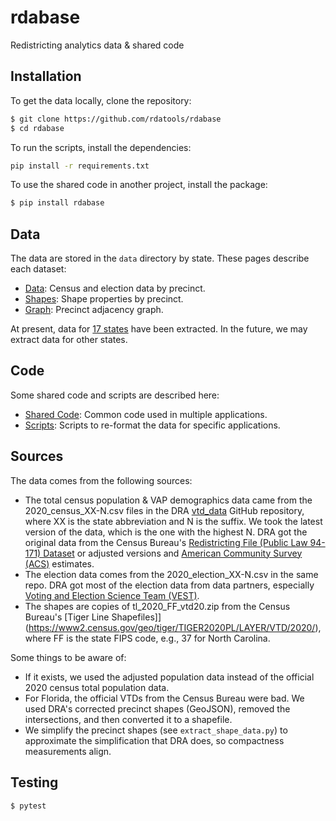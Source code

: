 # rdabase
Redistricting analytics data &amp; shared code

## Installation

To get the data locally, clone the repository:

```bash
$ git clone https://github.com/rdatools/rdabase
$ cd rdabase
```

To run the scripts, install the dependencies:

```bash
pip install -r requirements.txt
```

To use the shared code in another project, install the package:

```bash
$ pip install rdabase
```

## Data

The data are stored in the `data` directory by state.
These pages describe each dataset:

- [Data](./docs/data.md): Census and election data by precinct.
- [Shapes](./docs/shapes.md): Shape properties by precinct.
- [Graph](./docs/graph.md): Precinct adjacency graph.

At present, data for [17 states](./docs/states.md) have been extracted.
In the future, we may extract data for other states.

## Code

Some shared code and scripts are described here:

- [Shared Code](./docs/code.md): Common code used in multiple applications.
- [Scripts](./docs/scripts.md): Scripts to re-format the data for specific applications.

## Sources

The data comes from the following sources:

-   The total census population & VAP demographics data came from the 2020_census_XX-N.csv files
    in the DRA [vtd_data](https://github.com/dra2020/vtd_data) GitHub repository, 
    where XX is the state abbreviation and N is the suffix.
    We took the latest version of the data, which is the one with the highest N.
    DRA got the original data from the Census Bureau's [Redistricting File (Public Law 94-171) Dataset](https://www.census.gov/data/datasets/2020/dec/2020-census-redistricting-summary-file-dataset.html) or adjusted versions and
    [American Community Survey (ACS)](https://www.census.gov/programs-surveys/acs) estimates.
-   The election data comes from the 2020_election_XX-N.csv in the same repo.
    DRA got most of the election data from data partners, especially [Voting and Election Science Team (VEST)](https://election.lab.ufl.edu/precinct-data/).
-   The shapes are copies of tl_2020_FF_vtd20.zip from the Census Bureau's [Tiger Line Shapefiles]](https://www2.census.gov/geo/tiger/TIGER2020PL/LAYER/VTD/2020/), 
    where FF is the state FIPS code, e.g., 37 for North Carolina.

Some things to be aware of:

-   If it exists, we used the adjusted population data instead of the official 2020 census total population data. 
-   For Florida, the official VTDs from the Census Bureau were bad. 
    We used DRA's corrected precinct shapes (GeoJSON), removed the intersections, and then converted it to a shapefile.
-   We simplify the precinct shapes (see `extract_shape_data.py`) to approximate the simplification that DRA does, so compactness measurements align.

## Testing

```bash
$ pytest
```
